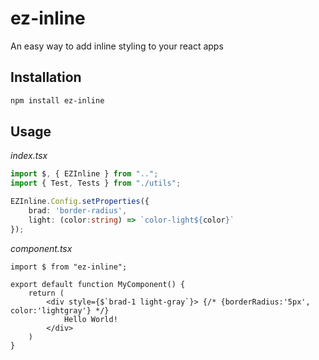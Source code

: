 # ez-inline
An easy way to add inline styling to your react apps

## Installation
```bash
npm install ez-inline
```

## Usage
*index.tsx*
```typescript 
import $, { EZInline } from "..";
import { Test, Tests } from "./utils";

EZInline.Config.setProperties({
    brad: 'border-radius',
    light: (color:string) => `color-light${color}`
});
```

*component.tsx*
```tsx
import $ from "ez-inline";

export default function MyComponent() {
    return (
        <div style={$`brad-1 light-gray`}> {/* {borderRadius:'5px', color:'lightgray'} */}
            Hello World!
        </div>
    )
}
```